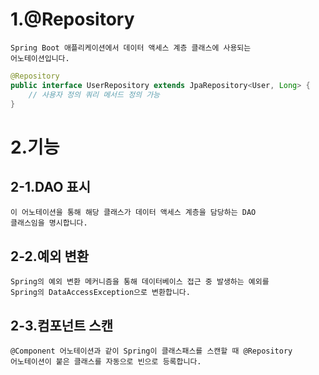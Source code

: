 # 1.@Repository
    Spring Boot 애플리케이션에서 데이터 액세스 계층 클래스에 사용되는 
    어노테이션입니다.

```java
@Repository
public interface UserRepository extends JpaRepository<User, Long> {
    // 사용자 정의 쿼리 메서드 정의 가능
}
```
# 2.기능
## 2-1.DAO 표시
    이 어노테이션을 통해 해당 클래스가 데이터 액세스 계층을 담당하는 DAO 
    클래스임을 명시합니다.

## 2-2.예외 변환
    Spring의 예외 변환 메커니즘을 통해 데이터베이스 접근 중 발생하는 예외를 
    Spring의 DataAccessException으로 변환합니다.


## 2-3.컴포넌트 스캔
    @Component 어노테이션과 같이 Spring이 클래스패스를 스캔할 때 @Repository 
    어노테이션이 붙은 클래스를 자동으로 빈으로 등록합니다.

